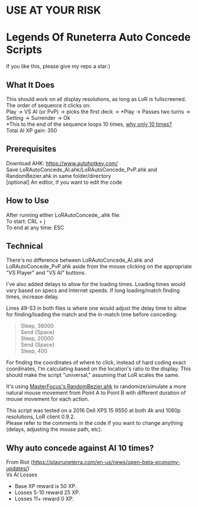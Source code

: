 # USE AT YOUR RISK
# Legends Of Runeterra Auto Concede Scripts
If you like this, please give my repo a star:)

## What It Does
This should work on all display resolutions, as long as LoR is fullscreened.  
The order of sequence it clicks on:  
Play -> VS AI (or PvP) -> picks the first deck -> \*Play -> Passes two turns -> Setting -> Surrender -> Ok  
\*This to the end of the sequence loops 10 times, [why only 10 times?](https://github.com/jerrylshen/LegendsOfRuneterra-AutoConcede/blob/master/README.md#why-auto-concede-against-ai-10-times)  
Total AI XP gain: 350

## Prerequisites
Download AHK: https://www.autohotkey.com/  
Save LoRAutoConcede_AI.ahk/LoRAutoConcede_PvP.ahk and RandomBezier.ahk in same folder/directory  
[optional] An editor, if you want to edit the code

## How to Use
After running either LoRAutoConcede_.ahk file:  
To start: CRL + j  
To end at any time: ESC  

## Technical
There's no difference between LoRAutoConcede_AI.ahk and LoRAutoConcede_PvP.ahk aside from the mouse clicking on the appropriate "VS Player" and "VS AI" buttons.

I've also added delays to allow for the loading times. Loading times would vary based on specs and Internet speeds. If long loading/match finding times, increase delay. 

Lines 49-53 in both files is where one would adjust the delay time to allow for finding/loading the match and the in-match time before conceding:  
> Sleep, 36000  
> Send {Space}  
> Sleep, 20000  
> Send {Space}  
> Sleep, 400  

For finding the coordinates of where to click, instead of hard coding exact coordinates, I'm calculating based on the location's ratio to the display. This should make the script "universal," assuming that LoR scales the same.   

It's using [MasterFocus's RandomBezier.ahk](https://github.com/MasterFocus/AutoHotkey/tree/master/Functions/RandomBezier) to randomize/simulate a more natural mouse movement from Point A to Point B with different duration of mouse movement for each action.  

This script was tested on a 2016 Dell XPS 15 9550 at both 4k and 1080p resolutions, LoR client 0.9.2.  
Please refer to the comments in the code if you want to change anything (delays, adjusting the mouse path, etc).

## Why auto concede against AI 10 times?
From Riot (https://playruneterra.com/en-us/news/open-beta-economy-updates/)  
Vs AI Losses  
- Base XP reward is 50 XP.
- Losses 5-10 reward 25 XP.
- Losses 11+ reward 0 XP.

